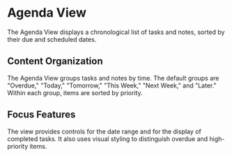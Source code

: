 # Agenda View

The Agenda View displays a chronological list of tasks and notes, sorted by their due and scheduled dates.

## Content Organization

The Agenda View groups tasks and notes by time. The default groups are "Overdue," "Today," "Tomorrow," "This Week," "Next Week," and "Later." Within each group, items are sorted by priority.

## Focus Features

The view provides controls for the date range and for the display of completed tasks. It also uses visual styling to distinguish overdue and high-priority items.